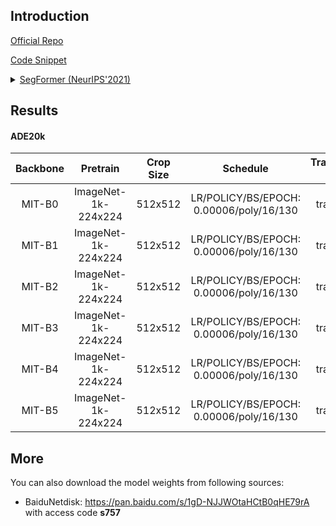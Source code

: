 ## Introduction

<a href="https://github.com/NVlabs/SegFormer">Official Repo</a>

<a href="https://github.com/SegmentationBLWX/sssegmentation/blob/main/ssseg/modules/models/segmentors/segformer/segformer.py">Code Snippet</a>

<details>
<summary align="left"><a href="https://arxiv.org/pdf/2105.15203.pdf">SegFormer (NeurIPS'2021)</a></summary>

```latex
@article{xie2021segformer,
    title={SegFormer: Simple and Efficient Design for Semantic Segmentation with Transformers},
    author={Xie, Enze and Wang, Wenhai and Yu, Zhiding and Anandkumar, Anima and Alvarez, Jose M and Luo, Ping},
    journal={arXiv preprint arXiv:2105.15203},
    year={2021}
}
```

</details>


## Results

#### ADE20k

| Backbone    | Pretrain               | Crop Size  | Schedule                                | Train/Eval Set  | mIoU   | Download                                                                                                                                                                                                                                                                                                                                                                              |
| :-:         | :-:                    | :-:        | :-:                                     | :-:             | :-:    | :-:                                                                                                                                                                                                                                                                                                                                                                                   |
| MIT-B0      | ImageNet-1k-224x224    | 512x512    | LR/POLICY/BS/EPOCH: 0.00006/poly/16/130 | train/val       | 37.57% | [cfg](https://raw.githubusercontent.com/SegmentationBLWX/sssegmentation/main/ssseg/configs/segformer/segformer_mitb0_ade20k.py) &#124; [model](https://github.com/SegmentationBLWX/modelstore/releases/download/ssseg_segformer/segformer_mitb0_ade20k.pth) &#124; [log](https://github.com/SegmentationBLWX/modelstore/releases/download/ssseg_segformer/segformer_mitb0_ade20k.log) |
| MIT-B1      | ImageNet-1k-224x224    | 512x512    | LR/POLICY/BS/EPOCH: 0.00006/poly/16/130 | train/val       | 42.25% | [cfg](https://raw.githubusercontent.com/SegmentationBLWX/sssegmentation/main/ssseg/configs/segformer/segformer_mitb1_ade20k.py) &#124; [model](https://github.com/SegmentationBLWX/modelstore/releases/download/ssseg_segformer/segformer_mitb1_ade20k.pth) &#124; [log](https://github.com/SegmentationBLWX/modelstore/releases/download/ssseg_segformer/segformer_mitb1_ade20k.log) |
| MIT-B2      | ImageNet-1k-224x224    | 512x512    | LR/POLICY/BS/EPOCH: 0.00006/poly/16/130 | train/val       | 46.35% | [cfg](https://raw.githubusercontent.com/SegmentationBLWX/sssegmentation/main/ssseg/configs/segformer/segformer_mitb2_ade20k.py) &#124; [model](https://github.com/SegmentationBLWX/modelstore/releases/download/ssseg_segformer/segformer_mitb2_ade20k.pth) &#124; [log](https://github.com/SegmentationBLWX/modelstore/releases/download/ssseg_segformer/segformer_mitb2_ade20k.log) |
| MIT-B3      | ImageNet-1k-224x224    | 512x512    | LR/POLICY/BS/EPOCH: 0.00006/poly/16/130 | train/val       | 48.31% | [cfg](https://raw.githubusercontent.com/SegmentationBLWX/sssegmentation/main/ssseg/configs/segformer/segformer_mitb3_ade20k.py) &#124; [model](https://github.com/SegmentationBLWX/modelstore/releases/download/ssseg_segformer/segformer_mitb3_ade20k.pth) &#124; [log](https://github.com/SegmentationBLWX/modelstore/releases/download/ssseg_segformer/segformer_mitb3_ade20k.log) |
| MIT-B4      | ImageNet-1k-224x224    | 512x512    | LR/POLICY/BS/EPOCH: 0.00006/poly/16/130 | train/val       | 48.59% | [cfg](https://raw.githubusercontent.com/SegmentationBLWX/sssegmentation/main/ssseg/configs/segformer/segformer_mitb4_ade20k.py) &#124; [model](https://github.com/SegmentationBLWX/modelstore/releases/download/ssseg_segformer/segformer_mitb4_ade20k.pth) &#124; [log](https://github.com/SegmentationBLWX/modelstore/releases/download/ssseg_segformer/segformer_mitb4_ade20k.log) |
| MIT-B5      | ImageNet-1k-224x224    | 512x512    | LR/POLICY/BS/EPOCH: 0.00006/poly/16/130 | train/val       | 49.61% | [cfg](https://raw.githubusercontent.com/SegmentationBLWX/sssegmentation/main/ssseg/configs/segformer/segformer_mitb5_ade20k.py) &#124; [model](https://github.com/SegmentationBLWX/modelstore/releases/download/ssseg_segformer/segformer_mitb5_ade20k.pth) &#124; [log](https://github.com/SegmentationBLWX/modelstore/releases/download/ssseg_segformer/segformer_mitb5_ade20k.log) |


## More

You can also download the model weights from following sources:

- BaiduNetdisk: https://pan.baidu.com/s/1gD-NJJWOtaHCtB0qHE79rA with access code **s757**